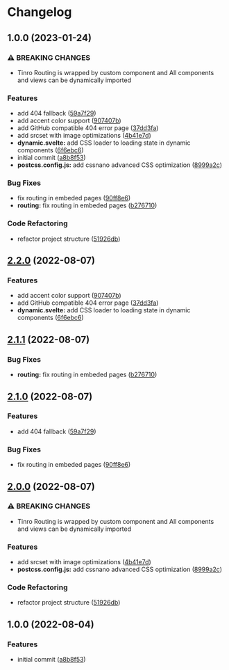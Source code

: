# Changelog

## 1.0.0 (2023-01-24)


### ⚠ BREAKING CHANGES

* Tinro Routing is wrapped by custom component and All components and views can be dynamically imported

### Features

* add 404 fallback ([59a7f29](https://github.com/Rajaniraiyn/modern-web-boilerplate/commit/59a7f299d049bf7e2fd782600d4fdad3e4662f88))
* add accent color support ([907407b](https://github.com/Rajaniraiyn/modern-web-boilerplate/commit/907407bef3fbb6c2aaa5b15f06c45592e3fbe329))
* add GitHub compatible 404 error page ([37dd3fa](https://github.com/Rajaniraiyn/modern-web-boilerplate/commit/37dd3fa8535d796bcec9b1c31a0fd4a11f5fcd8f))
* add srcset with image optimizations ([4b41e7d](https://github.com/Rajaniraiyn/modern-web-boilerplate/commit/4b41e7d73cd02a17a0837fdcee8a243ec55e06aa))
* **dynamic.svelte:** add CSS loader to loading state in dynamic components ([6f6ebc6](https://github.com/Rajaniraiyn/modern-web-boilerplate/commit/6f6ebc6bf3c3acd19271d35b1c44dbe2daf6baec))
* initial commit ([a8b8f53](https://github.com/Rajaniraiyn/modern-web-boilerplate/commit/a8b8f53e8aace9e5d4eb1befe8dffecbd0f4d323))
* **postcss.config.js:** add cssnano advanced CSS optimization ([8999a2c](https://github.com/Rajaniraiyn/modern-web-boilerplate/commit/8999a2cd0352804add32ac747dc17409a19e34fb))


### Bug Fixes

* fix routing in embeded pages ([90ff8e6](https://github.com/Rajaniraiyn/modern-web-boilerplate/commit/90ff8e6f1d4b792c21870dda57d25b59599f8775))
* **routing:** fix routing in embeded pages ([b276710](https://github.com/Rajaniraiyn/modern-web-boilerplate/commit/b276710f19d855b481df33a0b85c92af54479b81))


### Code Refactoring

* refactor project structure ([51926db](https://github.com/Rajaniraiyn/modern-web-boilerplate/commit/51926db1daba915daf1e1bb2394aa38f62747ffe))

## [2.2.0](https://github.com/Rajaniraiyn/modern-web-boilerplate/compare/v2.1.1...v2.2.0) (2022-08-07)


### Features

* add accent color support ([907407b](https://github.com/Rajaniraiyn/modern-web-boilerplate/commit/907407bef3fbb6c2aaa5b15f06c45592e3fbe329))
* add GitHub compatible 404 error page ([37dd3fa](https://github.com/Rajaniraiyn/modern-web-boilerplate/commit/37dd3fa8535d796bcec9b1c31a0fd4a11f5fcd8f))
* **dynamic.svelte:** add CSS loader to loading state in dynamic components ([6f6ebc6](https://github.com/Rajaniraiyn/modern-web-boilerplate/commit/6f6ebc6bf3c3acd19271d35b1c44dbe2daf6baec))

## [2.1.1](https://github.com/Rajaniraiyn/modern-web-boilerplate/compare/v2.1.0...v2.1.1) (2022-08-07)

### Bug Fixes

- **routing:** fix routing in embeded pages ([b276710](https://github.com/Rajaniraiyn/modern-web-boilerplate/commit/b276710f19d855b481df33a0b85c92af54479b81))

## [2.1.0](https://github.com/Rajaniraiyn/modern-web-boilerplate/compare/v2.0.0...v2.1.0) (2022-08-07)

### Features

- add 404 fallback ([59a7f29](https://github.com/Rajaniraiyn/modern-web-boilerplate/commit/59a7f299d049bf7e2fd782600d4fdad3e4662f88))

### Bug Fixes

- fix routing in embeded pages ([90ff8e6](https://github.com/Rajaniraiyn/modern-web-boilerplate/commit/90ff8e6f1d4b792c21870dda57d25b59599f8775))

## [2.0.0](https://github.com/Rajaniraiyn/modern-web-boilerplate/compare/v1.0.0...v2.0.0) (2022-08-07)

### ⚠ BREAKING CHANGES

- Tinro Routing is wrapped by custom component and All components and views can be dynamically imported

### Features

- add srcset with image optimizations ([4b41e7d](https://github.com/Rajaniraiyn/modern-web-boilerplate/commit/4b41e7d73cd02a17a0837fdcee8a243ec55e06aa))
- **postcss.config.js:** add cssnano advanced CSS optimization ([8999a2c](https://github.com/Rajaniraiyn/modern-web-boilerplate/commit/8999a2cd0352804add32ac747dc17409a19e34fb))

### Code Refactoring

- refactor project structure ([51926db](https://github.com/Rajaniraiyn/modern-web-boilerplate/commit/51926db1daba915daf1e1bb2394aa38f62747ffe))

## 1.0.0 (2022-08-04)

### Features

- initial commit ([a8b8f53](https://github.com/Rajaniraiyn/modern-web-boilerplate/commit/a8b8f53e8aace9e5d4eb1befe8dffecbd0f4d323))
